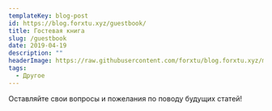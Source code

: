 ```yaml
---
templateKey: blog-post
id: https://blog.forxtu.xyz/guestbook/
title: Гостевая книга
slug: /guestbook
date: 2019-04-19
description: ""
headerImage: https://raw.githubusercontent.com/forxtu/blog.forxtu.xyz/master/static/assets/517668112.jpg
tags:
  - Другое
---
```


Оставляйте свои вопросы и пожелания по поводу будущих статей!
